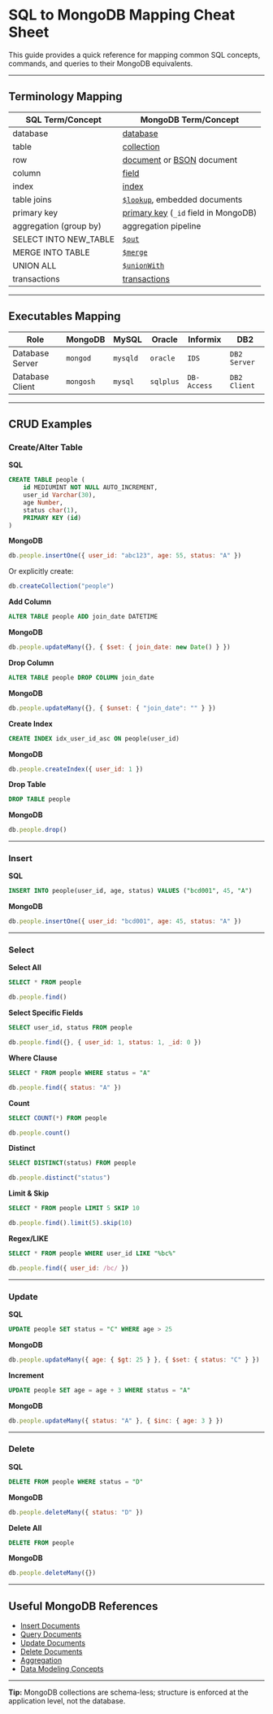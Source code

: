 # SQL to MongoDB Mapping Cheat Sheet

This guide provides a quick reference for mapping common SQL concepts, commands, and queries to their MongoDB equivalents.

---

## Terminology Mapping

| SQL Term/Concept      | MongoDB Term/Concept |
|-----------------------|---------------------|
| database              | [database](https://mongodb.com/docs/manual/reference/glossary/#std-term-database) |
| table                 | [collection](https://mongodb.com/docs/manual/reference/glossary/#std-term-collection) |
| row                   | [document](https://mongodb.com/docs/manual/reference/glossary/#std-term-document) or [BSON](https://mongodb.com/docs/manual/reference/glossary/#std-term-BSON) document |
| column                | [field](https://mongodb.com/docs/manual/reference/glossary/#std-term-field) |
| index                 | [index](https://mongodb.com/docs/manual/reference/glossary/#std-term-index) |
| table joins           | [`$lookup`](https://mongodb.com/docs/manual/reference/operator/aggregation/lookup/#mongodb-pipeline-pipe.-lookup), embedded documents |
| primary key           | [primary key](https://mongodb.com/docs/manual/reference/glossary/#std-term-primary-key) (`_id` field in MongoDB) |
| aggregation (group by)| aggregation pipeline |
| SELECT INTO NEW_TABLE | [`$out`](https://mongodb.com/docs/manual/reference/operator/aggregation/out/#mongodb-pipeline-pipe.-out) |
| MERGE INTO TABLE      | [`$merge`](https://mongodb.com/docs/manual/reference/operator/aggregation/merge/#mongodb-pipeline-pipe.-merge) |
| UNION ALL             | [`$unionWith`](https://mongodb.com/docs/manual/reference/operator/aggregation/unionWith/#mongodb-pipeline-pipe.-unionWith) |
| transactions          | [transactions](https://mongodb.com/docs/manual/core/transactions/#std-label-transactions) |

---

## Executables Mapping

| Role            | MongoDB         | MySQL     | Oracle   | Informix   | DB2         |
|-----------------|-----------------|-----------|----------|------------|-------------|
| Database Server | `mongod`        | `mysqld`  | `oracle` | `IDS`      | `DB2 Server`|
| Database Client | `mongosh`       | `mysql`   | `sqlplus`| `DB-Access`| `DB2 Client`|

---

## CRUD Examples

### Create/Alter Table

**SQL**
```sql
CREATE TABLE people (
    id MEDIUMINT NOT NULL AUTO_INCREMENT,
    user_id Varchar(30),
    age Number,
    status char(1),
    PRIMARY KEY (id)
)
```
**MongoDB**
```javascript
db.people.insertOne({ user_id: "abc123", age: 55, status: "A" })
```
Or explicitly create:
```javascript
db.createCollection("people")
```

**Add Column**
```sql
ALTER TABLE people ADD join_date DATETIME
```
**MongoDB**
```javascript
db.people.updateMany({}, { $set: { join_date: new Date() } })
```

**Drop Column**
```sql
ALTER TABLE people DROP COLUMN join_date
```
**MongoDB**
```javascript
db.people.updateMany({}, { $unset: { "join_date": "" } })
```

**Create Index**
```sql
CREATE INDEX idx_user_id_asc ON people(user_id)
```
**MongoDB**
```javascript
db.people.createIndex({ user_id: 1 })
```

**Drop Table**
```sql
DROP TABLE people
```
**MongoDB**
```javascript
db.people.drop()
```

---

### Insert

**SQL**
```sql
INSERT INTO people(user_id, age, status) VALUES ("bcd001", 45, "A")
```
**MongoDB**
```javascript
db.people.insertOne({ user_id: "bcd001", age: 45, status: "A" })
```

---

### Select

**Select All**
```sql
SELECT * FROM people
```
```javascript
db.people.find()
```

**Select Specific Fields**
```sql
SELECT user_id, status FROM people
```
```javascript
db.people.find({}, { user_id: 1, status: 1, _id: 0 })
```

**Where Clause**
```sql
SELECT * FROM people WHERE status = "A"
```
```javascript
db.people.find({ status: "A" })
```

**Count**
```sql
SELECT COUNT(*) FROM people
```
```javascript
db.people.count()
```

**Distinct**
```sql
SELECT DISTINCT(status) FROM people
```
```javascript
db.people.distinct("status")
```

**Limit & Skip**
```sql
SELECT * FROM people LIMIT 5 SKIP 10
```
```javascript
db.people.find().limit(5).skip(10)
```

**Regex/LIKE**
```sql
SELECT * FROM people WHERE user_id LIKE "%bc%"
```
```javascript
db.people.find({ user_id: /bc/ })
```

---

### Update

**SQL**
```sql
UPDATE people SET status = "C" WHERE age > 25
```
**MongoDB**
```javascript
db.people.updateMany({ age: { $gt: 25 } }, { $set: { status: "C" } })
```

**Increment**
```sql
UPDATE people SET age = age + 3 WHERE status = "A"
```
**MongoDB**
```javascript
db.people.updateMany({ status: "A" }, { $inc: { age: 3 } })
```

---

### Delete

**SQL**
```sql
DELETE FROM people WHERE status = "D"
```
**MongoDB**
```javascript
db.people.deleteMany({ status: "D" })
```

**Delete All**
```sql
DELETE FROM people
```
**MongoDB**
```javascript
db.people.deleteMany({})
```

---

## Useful MongoDB References

- [Insert Documents](https://mongodb.com/docs/manual/tutorial/insert-documents/)
- [Query Documents](https://mongodb.com/docs/manual/tutorial/query-documents/)
- [Update Documents](https://mongodb.com/docs/manual/tutorial/update-documents/)
- [Delete Documents](https://mongodb.com/docs/manual/tutorial/remove-documents/)
- [Aggregation](https://mongodb.com/docs/manual/aggregation/)
- [Data Modeling Concepts](https://mongodb.com/docs/manual/data-modeling/concepts/)

---

**Tip:** MongoDB collections are schema-less; structure is enforced at the application level, not the database.

